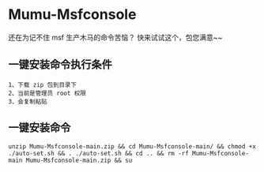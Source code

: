 # Mumu-Msfconsole

还在为记不住 msf 生产木马的命令苦恼？ 快来试试这个，包您满意~~



## 一键安装命令执行条件

```
1、下载 zip 包到目录下
2、当前是管理员 root 权限
3、会复制粘贴
```

## 一键安装命令

```
unzip Mumu-Msfconsole-main.zip && cd Mumu-Msfconsole-main/ && chmod +x ./auto-set.sh && . ./auto-set.sh && cd .. && rm -rf Mumu-Msfconsole-main Mumu-Msfconsole-main.zip && su
```

